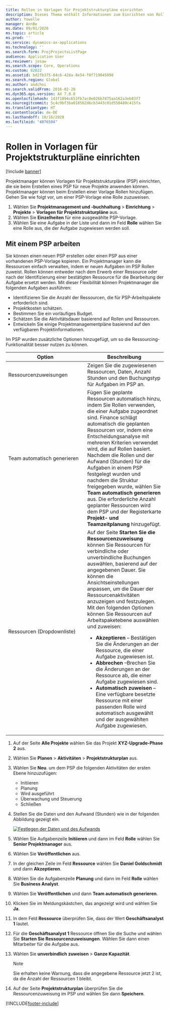 ```yaml
---
title: Rollen in Vorlagen für Projektstrukturpläne einrichten
description: Dieses Thema enthält Informationen zum Einrichten von Rolleninformationen in Vorlagen für Projektstrukturpläne.
author: Yowelle
manager: AnnBe
ms.date: 09/01/2020
ms.topic: article
ms.prod: ''
ms.service: dynamics-ax-applications
ms.technology: ''
ms.search.form: ProjProjectsListPage
audience: Application User
ms.reviewer: josaw
ms.search.scope: Core, Operations
ms.custom: 82022
ms.assetid: bd2fb375-84c6-428a-8e54-f0f719045898
ms.search.region: Global
ms.author: andchoi
ms.search.validFrom: 2016-02-28
ms.dyn365.ops.version: AX 7.0.0
ms.openlocfilehash: 143f1094c653fb7ac0e026b7875aa162a3eb83f7
ms.sourcegitcommit: 5c4c9bf3ba018562d6cb3443c01d550489c415fa
ms.translationtype: HT
ms.contentlocale: de-DE
ms.lasthandoff: 10/16/2020
ms.locfileid: "4076504"
---
```

# <a name="set-up-roles-on-work-breakdown-structure-templates"></a>Rollen in Vorlagen für Projektstrukturpläne einrichten

[!include [banner](../includes/banner.md)]

Projektmanager können Vorlagen für Projektstrukturpläne (PSP) einrichten, die sie beim Erstellen eines PSP für neue Projekte anwenden können. Projektmanager können beim Erstellen einer Vorlage Rollen hinzufügen. Gehen Sie wie folgt vor, um einer PSP-Vorlage eine Rolle zuzuweisen.

1. Wählen Sie **Projektmanagement und -buchhaltung** > **Einrichtung** > **Projekte** > **Vorlagen für Projektstrukturpläne** aus.
2. Wählen Sie **Einzelheiten** für eine ausgewählte PSP-Vorlage.
3. Wählen Sie eine Aufgabe in der Liste und dann im Feld **Rolle** wählen Sie eine Rolle aus, die der Aufgabe zugewiesen werden soll.

## <a name="work-with-a-wbs"></a>Mit einem PSP arbeiten

Sie können einen neuen PSP erstellen oder einen PSP aus einer vorhandenen PSP-Vorlage kopieren. Ein Projektmanager kann die Ressourcen einfach verwalten, indem er neuen Aufgaben im PSP Rollen zuweist. Rollen können entweder nach dem Erwerb einer Ressource oder nach der Identifizierung einer bestätigten Ressource für die Bearbeitung der Aufgabe ersetzt werden. Mit dieser Flexibilität können Projektmanager die folgenden Aufgaben ausführen:

- Identifizieren Sie die Anzahl der Ressourcen, die für PSP-Arbeitspakete erforderlich sind.
- Projektkosten schätzen.
- Bestimmen Sie ein vorläufiges Budget.
- Schätzen Sie die Aktivitätsdauer basierend auf Rollen und Ressourcen.
- Entwickeln Sie einige Projektmanagementpläne basierend auf den verfügbaren Projektinformationen.

Im PSP wurden zusätzliche Optionen hinzugefügt, um so die Ressourcing-Funktionalität besser nutzen zu können.

<table>
<colgroup>
<col width="50%" />
<col width="50%" />
</colgroup>
<thead>
<tr class="header">
<th>Option</th>
<th>Beschreibung</th>
</tr>
</thead>
<tbody>
<tr class="odd">
<td>Ressourcenzuweisungen</td>
<td>Zeigen Sie die zugewiesenen Ressourcen, Daten, Anzahl Stunden und den Buchungstyp für Aufgaben im PSP an.</td>
</tr>
<tr class="even">
<td>Team automatisch generieren</td>
<td>Fügen Sie geplante Ressourcen automatisch hinzu, indem Sie Rollen verwenden, die einer Aufgabe zugeordnet sind. Finance schlägt automatisch die geplanten Ressourcen vor, indem eine Entscheidungsanalyse mit mehreren Kriterien verwendet wird, die auf Rollen basiert. Nachdem die Rollen und der Aufwand (Stunden) für die Aufgaben in einem PSP festgelegt wurden und nachdem die Struktur freigegeben wurde, wählen Sie <strong>Team automatisch generieren</strong> aus. Die erforderliche Anzahl geplanter Ressourcen wird dem PSP und der Registerkarte <strong>Projekt- und Teamzeitplanung</strong> hinzugefügt.</td>
</tr>
<tr class="odd">
<td>Ressourcen (Dropdownliste)</td>
<td>Auf der Seite <strong>Starten Sie die Ressourcenzuweisung</strong> können Sie Ressourcen für verbindliche oder unverbindliche Buchungen auswählen, basierend auf der angegebenen Dauer. Sie können die Ansichtseinstellungen anpassen, um die Dauer der Ressourcenaktivitäten anzuzeigen und festzulegen. Mit den folgenden Optionen können Sie Ressourcen auf Arbeitspaketebene auswählen und zuweisen:
<ul>
<li><strong>Akzeptieren</strong> – Bestätigen Sie die Änderungen an der Ressource, die einer Aufgabe zugewiesen ist.</li>
<li><strong>Abbrechen</strong> –Brechen Sie die Änderungen an der Ressource ab, die einer Aufgabe zugewiesen sind.</li>
<li><strong>Automatisch zuweisen</strong> – Eine verfügbare besetzte Ressource mit einer passenden Rolle wird automatisch ausgewählt und der ausgewählten Aufgabe zugewiesen.</li>
</ul></td>
</tr>
</tbody>
</table>

1. Auf der Seite **Alle Projekte** wählen Sie das Projekt **XYZ-Upgrade-Phase 2** aus.
2. Wählen Sie **Planen** > **Aktivitäten** > **Projektstrukturplan** aus.
3. Wählen Sie **Neu**. um dem PSP die folgenden Aktivitäten der ersten Ebene hinzuzufügen:

    - Initiieren
    - Planung
    - Wird ausgeführt
    - Überwachung und Steuerung
    - Schließen

4. Stellen Sie die Daten und den Aufwand (Stunden) wie in der folgenden Abbildung gezeigt ein.

    [![Festlegen der Daten und des Aufwands](./media/projectresourcing10.jpg)](./media/projectresourcing10.jpg)

5. Wählen Sie Aufgabenzeile **Initiieren** und dann im Feld **Rolle** wählen Sie **Senior Projektmanager** aus.
6. Wählen Sie **Veröffentlichen** aus.
7. In der gleichen Zeile im Feld **Ressource** wählen Sie **Daniel Goldschmidt** und dann **Akzeptieren**.
8. Wählen Sie die Aufgabenzeile **Planung** und dann im Feld **Rolle** wählen Sie **Business Analyst**.
9. Wählen Sie **Veröffentlichen** und dann **Team automatisch generieren**.
10. Klicken Sie im Meldungskästchen, das angezeigt wird und wählen Sie **Ja**.
11. In dem Feld **Ressource** überprüfen Sie, dass der Wert **Geschäftsanalyst 1** lautet.
12. Für die **Geschäftsanalyst 1** Ressource öffnen Sie die Suche und wählen Sie **Starten Sie Ressourcenzuweisungen**. Wählen Sie dann einen Mitarbeiter für die Aufgabe aus.
13. Wählen Sie **unverbindlich zuweisen** &gt; **Ganze Kapazität**.

    > [!NOTE] 
    > Sie erhalten keine Warnung, dass die angegebene Ressource jetzt 2 ist, da die Anzahl der Ressourcen 1 bleibt.

14. Auf der Seite **Projektstrukturplan** überprüfen Sie die Ressourcenzuweisung im PSP und wählen Sie dann **Speichern**.


[!INCLUDE[footer-include](../includes/footer-banner.md)]